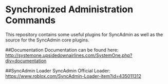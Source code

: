 # Synchronized Administration Commands
This repository contains some useful plugins for SyncAdmin as well as the source for the SyncAdmin core plugins.

##Documentation
Documentation can be found here: http://systemone.upsidedownairlines.com/SystemOne.php?div=documentation

##SyncAdmin Loader
SyncAdmin Official Loader: https://www.roblox.com/SyncAdmin-Loader-item?id=435011312
